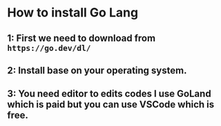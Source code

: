 # How to install Go Lang

## 1: First we need to download from `https://go.dev/dl/`
## 2: Install base on your operating system.
## 3: You need editor to edits codes I use GoLand which is paid but you can use VSCode which is free.
